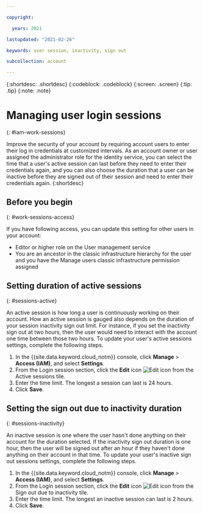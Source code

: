 ```yaml
---

copyright:

  years: 2021

lastupdated: "2021-02-26"

keywords: user session, inactivity, sign out

subcollection: account

---
```


{:shortdesc: .shortdesc}
{:codeblock: .codeblock}
{:screen: .screen}
{:tip: .tip}
{:note: .note}

# Managing user login sessions
{: #iam-work-sessions}

Improve the security of your account by requiring account users to enter their log in credentials at customized intervals. As an account owner or user assigned the administrator role for the identity service, you can select the time that a user's active session can last before they need to enter their credentials again, and you can also choose the duration that a user can be inactive before they are signed out of their session and need to enter their credentials again. 
{:shortdesc}

## Before you begin
{: #work-sessions-access}

If you have following access, you can update this setting for other users in your account:

* Editor or higher role on the User management service
* You are an ancestor in the classic infrastructure hierarchy for the user and you have the Manage users classic infrastructure permission assigned

## Setting duration of active sessions
{: #sessions-active}

An active session is how long a user is continuously working on their account. How an active session is gauged also depends on the duration of your session inactivity sign out limit. For instance, if you set the inactivity sign out at two hours, then the user would need to interact with the account one time between those two hours. To update your user's active sessions settings, complete the following steps.


1. In the {{site.data.keyword.cloud_notm}} console, click **Manage** &gt; **Access (IAM)**, and select **Settings**.
1. From the Login session section, click the **Edit** icon ![Edit icon](../icons/icon_write.svg) from the Active sessions tile. 
1. Enter the time limit. The longest a session can last is 24 hours. 
1. Click **Save**. 


## Setting the sign out due to inactivity duration
{: #sessions-inactivity}

An inactive session is one where the user hasn't done anything on their account for the duration selected. If the inactivity sign out duration is one hour, then the user will be signed out after an hour if they haven't done anything on their account in that time. To update your user's inactive sign out sessions settings, complete the following steps.

1. In the {{site.data.keyword.cloud_notm}} console, click **Manage** &gt; **Access (IAM)**, and select **Settings**.
1. From the Login session section, click the **Edit** icon ![Edit icon](../icons/icon_write.svg) from the Sign out due to inactivity tile. 
1. Enter the time limit. The longest an inactive session can last is 2 hours. 
1. Click **Save**. 



